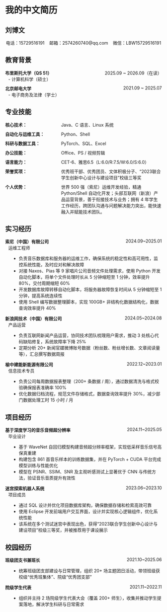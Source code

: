 # 我的中文简历

## 刘博文

<div style="text-align: center; margin-bottom: 20px;">
  <p>电话：15729516191 &nbsp;&nbsp; 邮箱：2574260740@qq.com &nbsp;&nbsp; 微信：LBW15729516191</p>
</div>


## 教育背景

<div style="display: flex; justify-content: space-between;">
  <span><b>布里斯托大学（QS 51）</b></span>
  <span>2025.09 ~ 2026.09（在读）</span>
</div>
<div style="margin-left: 10px;">- 计算机科学（硕士）</div>

<div style="display: flex; justify-content: space-between; margin-top: 10px;">
  <span><b>北京邮电大学</b></span>
  <span>2021.09 ~ 2025.07</span>
</div>
<div style="margin-left: 10px;">- 电子商务及法律（学士）</div>

## 专业技能

<div style="display: flex; flex-direction: column; gap: 10px; max-width: 800px;">

  <div style="display: flex; flex-wrap: wrap;">
    <span style="flex: 0 0 180px;"><b>核心技术：</b></span>
    <span style="flex: 1;">Java、C 语言、Linux 系统</span>
  </div>

  <div style="display: flex; flex-wrap: wrap;">
    <span style="flex: 0 0 180px;"><b>自动化与运维工具：</b></span>
    <span style="flex: 1;">Python、Shell</span>
  </div>

  <div style="display: flex; flex-wrap: wrap;">
    <span style="flex: 0 0 180px;"><b>科研与数据工具：</b></span>
    <span style="flex: 1;">PyTorch、SQL、Excel</span>
  </div>

  <div style="display: flex; flex-wrap: wrap;">
    <span style="flex: 0 0 180px;"><b>办公技能：</b></span>
    <span style="flex: 1;">Office、PS / 视频剪辑</span>
  </div>

  <div style="display: flex; flex-wrap: wrap;">
    <span style="flex: 0 0 180px;"><b>语言能力：</b></span>
    <span style="flex: 1;">CET-6、雅思6.5（L:6.0/R:7.5/W:6.0/S:6.0）</span>
  </div>

  <div style="display: flex; flex-wrap: wrap;">
    <span style="flex: 0 0 180px;"><b>荣誉奖项：</b></span>
    <span style="flex: 1;">优秀班干部、优秀团员、文体积极分子、“2023联合学生创新中心设计与建设项目”校级三等奖</span>
  </div>

  <div style="display: flex; flex-wrap: wrap;">
    <span style="flex: 0 0 180px;"><b>个人优势：</b></span>
    <span style="flex: 1;">
      世界 500 强（索尼）运维开发经验，精通 Python/Shell 自动化开发；头部互联网（新浪）产品运营背景，善于衔接技术与业务；拥有 4 年学生工作经历，跨团队沟通与问题解决能力突出，能快速融入并赋能技术团队。
    </span>
  </div>

</div>

## 实习经历

<div style="display: flex; justify-content: space-between;">
  <span><b>索尼（中国）有限公司</b></span>
  <span>2024.09~2025.01</span>
</div>
<div style="margin-left: 10px;">运维工程师</div>
<ul style="margin-left: 20px;">
  <li>负责音乐数据库和服务器的运维工作，确保系统的稳定性和高可用性，监控系统性能，及时应对和解决故障</li>
  <li>对接 Naxos、Pias 等 9 家唱片公司音频文件处理需求，使用 Python 开发自动化脚本，将单个文件处理时长从 5 分钟缩短至 1 分钟，效率提升 80%，交付周期缩短 60%</li>
  <li>开发数据库故障转移自动化脚本，将服务器故障恢复时间从 5 分钟缩短至 1 分钟，提高系统连续性</li>
  <li>使用 Shell 编写数据整理脚本，实现 100GB+ 非结构化数据结构化，数据查询效率提升 40%</li>
</ul>

<div style="display: flex; justify-content: space-between;">
  <span><b>新浪网技术（中国）有限公司</b></span>
  <span>2024.05~2024.08</span>
</div>
<div style="margin-left: 10px;">产品运营</div>
<ul style="margin-left: 20px;">
  <li>负责互联网新闻产品运营，协同技术团队梳理用户需求，推动 3 处核心代码缺陷修复，系统故障率下降 25%</li>
  <li>定期分析 20+ 新闻官媒微博账号数据（粉丝数、粉丝增长数、文章阅读量等），汇总撰写数据周报</li>
</ul>

<div style="display: flex; justify-content: space-between;">
  <span><b>榆中建能新能源有限公司</b></span>
  <span>2022.12~2023.01</span>
</div>
<div style="margin-left: 10px;">信息技术专员</div>
<ul style="margin-left: 20px;">
  <li>负责公司每周数据报表整理（200+ 条数据 / 周），通过数据清洗与格式校验确保报表准确率 100%</li>
  <li>优化数据归档流程，规范文件存储格式，数据查询效率提升 30%，减少部门数据处理工时 15 小时 / 月</li>
</ul>

## 项目经历

<div style="display: flex; justify-content: space-between;">
  <span><b>基于深度学习的音乐音频超分辨率</b></span>
  <span>2024.11~2025.05</span>
</div>
<div style="margin-left: 10px;">毕业设计</div>
<ul style="margin-left: 20px;">
  <li>基于 WaveNet 自回归模型构建音频超分辨率框架，实现低采样音乐信号高保真重建</li>
  <li>构建包含 861 首音乐样本的训练数据集，并在 PyTorch + CUDA 平台完成模型训练与性能优化</li>
  <li>模型在 PSNR、SSIM、SNR 及主观听感测试上显著优于 CNN 与传统方法，验证音乐音质提升有效性</li>
</ul>

<div style="display: flex; justify-content: space-between;">
  <span><b>迷宫探索机器人系统</b></span>
  <span>2023.06~2023.10</span>
</div>
<div style="margin-left: 10px;">项目成员</div>
<ul style="margin-left: 20px;">
  <li>通过 SQL 设计并优化项目数据库架构，确保数据存储和检索高效可靠</li>
  <li>使用 Eclipse 开发前端用户交互界面，设计并实现核心逻辑组件，优化系统性能</li>
  <li>该系统在多个测试迷宫中表现出色，获得“2023联合学生创新中心设计与建设项目”校级三等奖，并被推荐用于课设展示</li>
</ul>

## 校园经历

<div style="display: flex; justify-content: space-between;">
  <span><b>班级团支书兼班长</b></span>
  <span>2021.10~2025.06</span>
</div>
<ul style="margin-left: 20px;">
  <li>统筹班级团支部建设与日常管理，组织 20+ 场主题团日活动，带领班级获校级“优秀班集体”、院级“优秀团支部”</li>
</ul>

<div style="display: flex; justify-content: space-between;">
  <span><b>院级学生代表</b></span>
  <span>2021.11~2022.11</span>
</div>
<ul style="margin-left: 20px;">
  <li>组织并主持 2 场院级学生代表大会（覆盖 200+ 师生），收集并推动学生提案落地，解决学生科研与日常需求</li>
</ul>

